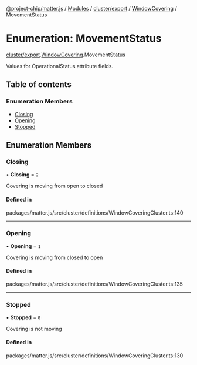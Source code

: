 [@project-chip/matter.js](../README.md) / [Modules](../modules.md) / [cluster/export](../modules/cluster_export.md) / [WindowCovering](../modules/cluster_export.WindowCovering.md) / MovementStatus

# Enumeration: MovementStatus

[cluster/export](../modules/cluster_export.md).[WindowCovering](../modules/cluster_export.WindowCovering.md).MovementStatus

Values for OperationalStatus attribute fields.

## Table of contents

### Enumeration Members

- [Closing](cluster_export.WindowCovering.MovementStatus.md#closing)
- [Opening](cluster_export.WindowCovering.MovementStatus.md#opening)
- [Stopped](cluster_export.WindowCovering.MovementStatus.md#stopped)

## Enumeration Members

### Closing

• **Closing** = ``2``

Covering is moving from open to closed

#### Defined in

packages/matter.js/src/cluster/definitions/WindowCoveringCluster.ts:140

___

### Opening

• **Opening** = ``1``

Covering is moving from closed to open

#### Defined in

packages/matter.js/src/cluster/definitions/WindowCoveringCluster.ts:135

___

### Stopped

• **Stopped** = ``0``

Covering is not moving

#### Defined in

packages/matter.js/src/cluster/definitions/WindowCoveringCluster.ts:130
